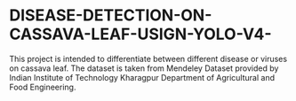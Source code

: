 # DISEASE-DETECTION-ON-CASSAVA-LEAF-USIGN-YOLO-V4-
This project is intended to differentiate between different disease or viruses on cassava leaf. The dataset is taken from Mendeley Dataset provided by Indian Institute of Technology Kharagpur Department of Agricultural and Food Engineering.
